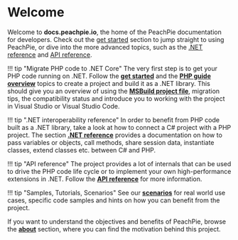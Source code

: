 # Welcome

Welcome to **docs.peachpie.io**, the home of the PeachPie documentation for developers. Check out the [get started](get-started) section to jump straight to using PeachPie, or dive into the more advanced topics, such as the [.NET reference](net-reference) and [API reference](api-reference).

!!! tip "Migrate PHP code to .NET Core"
    The very first step is to get your PHP code running on .NET.
    Follow the **[get started](get-started)** and the **[PHP guide overview](php-guide)** topics to create a project and build it as a .NET library. This should give you an overview of using the **[MSBuild project file](php-guide/msbuild)**, migration tips, the compatibility status and introduce you to working with the project in Visual Studio or Visual Studio Code.

!!! tip ".NET interoperability reference"
    In order to benefit from PHP code built as a .NET library, take a look at how to connect a C# project with a PHP project. The section **[.NET reference](net-reference)** provides a documentation on how to pass variables or objects, call methods, share session data, instantiate classes, extend classes etc. between C# and PHP.
    
!!! tip "API reference"
    The project provides a lot of internals that can be used to drive the PHP code life cycle or to implement your own high-performance extensions in .NET. Follow the **[API reference](api-reference)** for more information.
    
!!! tip "Samples, Tutorials, Scenarios"
    See our **[scenarios](scenarios)** for real world use cases, specific code samples and hints on how you can benefit from the project.

If you want to understand the objectives and benefits of PeachPie, browse the **[about](about)** section, where you can find the motivation behind this project.
